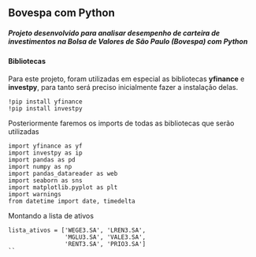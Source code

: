 ## Bovespa com Python

##### Projeto desenvolvido para analisar desempenho de carteira de investimentos na Bolsa de Valores de São Paulo (Bovespa) com Python

#### Bibliotecas

Para este projeto, foram utilizadas em especial as bibliotecas **yfinance** e **investpy**, para tanto será preciso inicialmente fazer a instalação delas.

```
!pip install yfinance
!pip install investpy
```

Posteriormente faremos os imports de todas as bibliotecas que serão utilizadas

```
import yfinance as yf
import investpy as ip
import pandas as pd
import numpy as np
import pandas_datareader as web
import seaborn as sns
import matplotlib.pyplot as plt
import warnings
from datetime import date, timedelta
```

Montando a lista de ativos

```
lista_ativos = ['WEGE3.SA', 'LREN3.SA',
                'MGLU3.SA', 'VALE3.SA',
                'RENT3.SA', 'PRIO3.SA']
``
